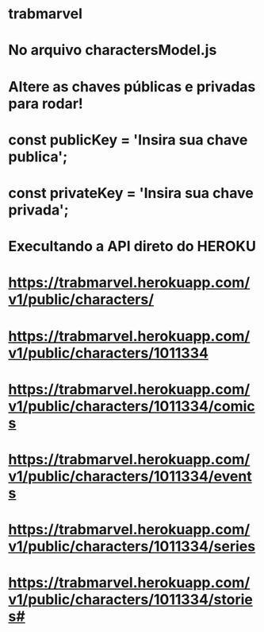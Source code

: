# trabmarvel

# No arquivo charactersModel.js

# Altere as chaves públicas e privadas para rodar!

# const publicKey = 'Insira sua chave publica';
# const privateKey = 'Insira sua chave privada';


# Execultando a API direto do HEROKU

#  https://trabmarvel.herokuapp.com/v1/public/characters/
# https://trabmarvel.herokuapp.com/v1/public/characters/1011334
# https://trabmarvel.herokuapp.com/v1/public/characters/1011334/comics
# https://trabmarvel.herokuapp.com/v1/public/characters/1011334/events
# https://trabmarvel.herokuapp.com/v1/public/characters/1011334/series
# https://trabmarvel.herokuapp.com/v1/public/characters/1011334/stories#
